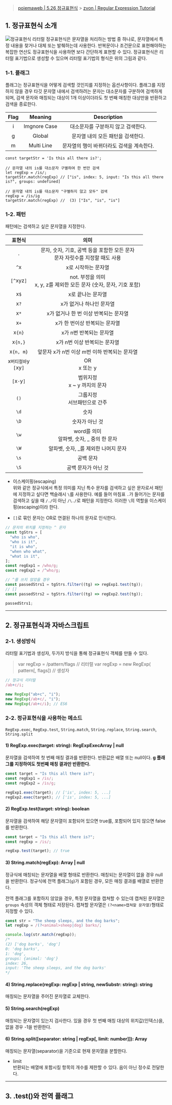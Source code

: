 > [poiemaweb | 5.26 정규표현식](https://poiemaweb.com/js-regexp) > [zvon | Regular Expression Tutorial](http://zvon.org/comp/r/tut-Regexp.html#Pages~Contents)

## 1. 정규표현식 소개

![정규표현식 리터럴](https://poiemaweb.com/img/regular_expression.png)
정규표현식은 문자열을 처리하는 방법 중 하나로, 문자열에서 특정 내용을 찾거나 대체 또는 발췌하는데 사용한다.
반복문이나 조건문으로 표현해야하는 복잡한 연산도 정규표현식을 사용하면 보다 간단하게 표현할 수 있다.
정규표현식은 리터럴 표기법으로 생성할 수 있으며 리터럴 표기법의 형식은 위의 그림과 같다.

### 1-1. 플래그

플래그는 정규표현식을 어떻게 검색할 것인지를 지정하는 옵션사항이다.
플래그를 지정하지 않을 경우 타깃 문자열 내에서 검색하려는 문자는 대소문자를 구분하여 검색하게 되며,
검색 문자와 매칭되는 대상이 1개 이상이더라도 첫 번째 매칭한 대상만을 반환하고 검색을 종료한다.

| Flag |   Meaning    |                Description                |
| :--: | :----------: | :---------------------------------------: |
|  i   | Imgnore Case |    대소문자를 구분하지 않고 검색한다.     |
|  g   |    Global    |     문자열 내의 모든 패턴을 검색한다.     |
|  m   |  Multi Line  | 문자열의 행이 바뀌더라도 검색을 계속한다. |

```
const targetStr = 'Is this all there is?';

// 문자열 내의 is를 대소문자 구별하여 한 번만 검색
let regExp = /is/;
targetStr.match(regExp) // ["is", index: 5, input: "Is this all there is?", groups: undefined]

// 문자열 내의 is를 대소문자 "구별하지 않고 모두" 검색
regExp = /is/ig
targetStr.match(regExp) //  (3) ["Is", "is", "is"]
```

### 1-2. 패턴

패턴에는 검색하고 싶은 문자열을 지정한다.

|           표현식           |                                       의미                                       |
| :------------------------: | :------------------------------------------------------------------------------: |
|            `.`             | 문자, 숫자, 기호, 공백 등을 포함한 모든 문자 <br> 문자 자릿수를 지정할 때도 사용 |
|            `^`x            |                               x로 시작하는 문자열                                |
|         `[^`xyz`]`         |     not. 부정을 의미 <br> x, y, z를 제외한 모든 문자 (숫자, 문자, 기호 포함)     |
|            x`$`            |                                x로 끝나는 문자열                                 |
|            x`?`            |                             x가 없거나 하나인 문자열                             |
|            x`*`            |                      x가 없거나 한 번 이상 반복되는 문자열                       |
|            x`+`            |                          x가 한 번이상 반복되는 문자열                           |
|           x`{n}`           |                             x가 n번 반복되는 문자열                              |
|          x`{n,}`           |                           x가 n번 이상 반복되는 문자열                           |
|         x`{n, m}`          |                   앞문자 x가 n번 이상 m번 이하 반복되는 문자열                   |
| x`버티컬바`y <br> `[`xy`]` |                                 OR <br> x 또는 y                                 |
|        `[`x`-`y`]`         |                         범위지정 <br> x ~ y 까지의 문자                          |
|            `()`            |                         그룹지정 <br> 서브패턴으로 간주                          |
|            `\d`            |                                       숫자                                       |
|            `\D`            |                                  숫자가 아닌 것                                  |
|            `\w`            |                  word를 의미 <br> 알파벳, 숫자, \_ 중의 한 문자                  |
|            `\W`            |                      알파벳, 숫자, \_를 제외한 나머지 문자                       |
|            `\s`            |                                    공백 문자                                     |
|            `\S`            |                               공백 문자가 아닌 것                                |

- 이스케이핑(escaping)  
  위와 같은 정규식에서 특정 의미를 지닌 특수 문자를 검색하고 싶은 문자로서 패턴에 지정하고 싶다면 백슬래시 `\`를 사용한다.
  예를 들어 마침표 `.`가 들어가는 문자를 검색하고 싶을 때 `/./`이 아닌 `/\./`로 패턴을 지정한다.
  이러한 `\`의 역할을 이스케이핑(escaping)이라 한다.

- `[]`로 묶인 문자는 OR로 연결된 하나의 문자로 인식한다.

```javascript
// 문자의 위치를 지정하는 ^ 문자
const tgStrs = [
  "who is who",
  "who is it",
  "it is who",
  "when who what",
  "what is it",
];
const regExp1 = /who/g;
const regExp2 = /^who/g;

// ^를 쓰지 않았을 경우
const passedStrs1 = tgStrs.filter((tg) => regExp1.test(tg));
// []
const passedStrs2 = tgStrs.filter((tg) => regExp2.test(tg));

passedStrs1;
```

---

## 2. 정규표현식과 자바스크립트

### 2-1. 생성방식

리터럴 표기법과 생성자, 두가지 방식을 통해 정규표현식 객체를 만들 수 있다.

> var regExp = /pattern/flags // 리터럴
> var regExp = new RegExp( pattern[, flags]) // 생성자

```javascript
// 정규식 리터럴
/ab+c/i;

new RegExp("ab+c", "i");
new RegExp(/ab+c/, "i");
new RegExp(/ab+c/i); // ES6
```

### 2-2. 정규표현식을 사용하는 메소드

`RegExp.exec`, `RegExp.test`, `String.match`, `String.replace`, `String.search`, `String.split`

#### 1) RegExp.exec(target: string): RegExpExecArray | null

문자열을 검색하여 첫 번째 매칭 결과를 반환한다. 반환값은 배열 또는 null이다.
**g 플래그를 지정하여도 첫번째 매칭 결과만 반환한다.**

```javascript
const target = "Is this all there is?";
const regExp1 = /is/;
const regExp2 = /is/g;

regExp1.exec(target); // ['is', index: 5, ...]
regExp2.exec(target); // ['is', index: 5, ...]
```

#### 2) RegExp.test(target: string): boolean

문자열을 검색하여 해당 문자열이 포함되어 있으면 true를, 포함되어 있지 않으면 false를 반환한다.

```javascript
const target = "Is this all there is?";
const regExp = /is/;

regExp.test(target); // true
```

#### 3) String.match(regExp): Array | null

정규식에 매칭되는 문자열을 배열 형태로 반환한다. 매칭되는 문자열이 없을 경우 null을 반환한다.
정규식에 전역 플래그(`g`)가 포함된 경우, 모든 매칭 결과를 배열로 반환한다.

전역 플래그를 포함하지 않았을 경우, 특정 문자열을 캡쳐할 수 있는데 캡쳐된 문자열은 `groups` 속성의 객체 형태로 저장된다.
캡쳐할 문자열은 `(?<name>캡쳐할 문자열)`형태로 지정할 수 있다.

```javascript
const str = "The sheep sleeps, and the dog barks";
let regExp = /(?<animal>sheep|dog) barks/;

console.log(str.match(regExp));
/* 
(2) ['dog barks', 'dog']
0: 'dog barks',
1: 'dog',
groups: {animal: 'dog'}
index: 26,
input: 'The sheep sleeps, and the dog barks'
*/
```

#### 4) String.replace(regExp: regExp | string, newSubstr: string): string

매칭되는 문자열을 주어진 문자열로 교체한다.

#### 5) String.search(regExp)

매칭되는 문자열이 있는지 검사한다. 있을 경우 첫 번째 매칭 대상의 위치값(인덱스)을, 없을 경우 -1을 반환한다.

#### 6) String.split([separator: string | regExp[, limit: number]]): Array

매칭되는 문자열(separator)을 기준으로 현재 문자열을 분할한다.

- limit  
  반환되는 배열에 포함시킬 항목의 개수를 제한할 수 있다.
  음이 아닌 정수로 전달한다.

---

## 3. .test()와 전역 플래그
